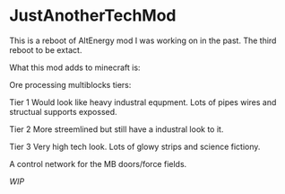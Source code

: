 JustAnotherTechMod
==================

This is a reboot of AltEnergy mod I was working on in the past. The third reboot to be extact.

What this mod adds to minecraft is:

Ore processing multiblocks tiers:

Tier 1 Would look like heavy industral equpment. Lots of pipes wires and structual supports expossed.

Tier 2 More streemlined but still have a industral look to it.

Tier 3 Very high tech look. Lots of glowy strips and science fictiony.

A control network for the MB doors/force fields.

*WIP*
